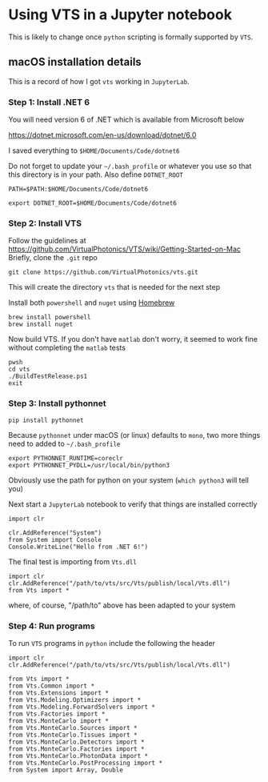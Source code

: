 # Using VTS in a Jupyter notebook

This is likely to change once `python` scripting is formally supported by `VTS`.  

## macOS installation details

This is a record of how I got `vts` working in `JupyterLab`.

### Step 1: Install .NET 6

You will need version 6 of .NET which is available from Microsoft below

https://dotnet.microsoft.com/en-us/download/dotnet/6.0

I saved everything to `$HOME/Documents/Code/dotnet6`

Do not forget to update your `~/.bash_profile` or whatever you use so that this directory is in your path.  Also define `DOTNET_ROOT` 

    PATH=$PATH:$HOME/Documents/Code/dotnet6
  
    export DOTNET_ROOT=$HOME/Documents/Code/dotnet6

### Step 2: Install VTS

Follow the guidelines at https://github.com/VirtualPhotonics/VTS/wiki/Getting-Started-on-Mac  Briefly, clone the `.git` repo 

    git clone https://github.com/VirtualPhotonics/vts.git

This will create the directory `vts` that is needed for the next step

Install both `powershell` and `nuget` using [Homebrew](https://brew.sh)

    brew install powershell
    brew install nuget

Now build VTS.  If you don't have `matlab` don't worry, it seemed to work fine without completing the `matlab` tests

    pwsh
    cd vts
    ./BuildTestRelease.ps1 
    exit

### Step 3: Install pythonnet

    pip install pythonnet

Because `pythonnet` under macOS (or linux) defaults to `mono`, two more things need to added to `~/.bash_profile`

    export PYTHONNET_RUNTIME=coreclr
    export PYTHONNET_PYDLL=/usr/local/bin/python3   
    
Obviously use the path for python on your system  (`which python3` will tell you)

Next start a `JupyterLab` notebook to verify that things are installed correctly

    import clr
    
    clr.AddReference("System")
    from System import Console
    Console.WriteLine("Hello from .NET 6!")

The final test is importing from `Vts.dll`

    import clr
    clr.AddReference("/path/to/vts/src/Vts/publish/local/Vts.dll")    
    from Vts import *

where, of course, "/path/to" above has been adapted to your system

### Step 4: Run programs

To run `VTS` programs in `python` include the following the header

    import clr
    clr.AddReference("/path/to/vts/src/Vts/publish/local/Vts.dll")    
    
    from Vts import *
    from Vts.Common import *
    from Vts.Extensions import *
    from Vts.Modeling.Optimizers import *
    from Vts.Modeling.ForwardSolvers import *
    from Vts.Factories import *
    from Vts.MonteCarlo import *
    from Vts.MonteCarlo.Sources import *
    from Vts.MonteCarlo.Tissues import *
    from Vts.MonteCarlo.Detectors import *
    from Vts.MonteCarlo.Factories import *
    from Vts.MonteCarlo.PhotonData import *
    from Vts.MonteCarlo.PostProcessing import *
    from System import Array, Double